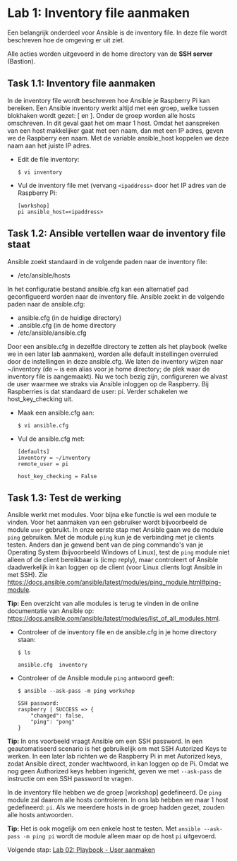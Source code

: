 # Lab 1: Inventory file aanmaken
Een belangrijk onderdeel voor Ansible is de inventory file. In deze file wordt beschreven hoe de omgeving er uit ziet.

Alle acties worden uitgevoerd in de home directory van de **SSH server** (Bastion).

## Task 1.1: Inventory file aanmaken
In de inventory file wordt beschreven hoe Ansible je Raspberry Pi kan bereiken. Een Ansible inventory werkt altijd met een groep, welke tussen blokhaken wordt gezet: [ en ]. Onder de groep worden alle hosts omschreven. In dit geval gaat het om maar 1 host. Omdat het aanspreken van een host makkelijker gaat met een naam, dan met een IP adres, geven we de Raspberry een naam. Met de variable ansible_host koppelen we deze naam aan het juiste IP adres.

* Edit de file inventory:

  ``$ vi inventory``

* Vul de inventory file met (vervang ``<ipaddress>`` door het IP adres van de Raspberry Pi:

  ```
  [workshop]
  pi ansible_host=<ipaddress>
  ```

## Task 1.2: Ansible vertellen waar de inventory file staat
Ansible zoekt standaard in de volgende paden naar de inventory file:

* /etc/ansible/hosts
  
In het configuratie bestand ansible.cfg kan een alternatief pad geconfigueerd worden naar de inventory file. Ansible zoekt in de volgende paden naar de ansible.cfg:

* ansible.cfg (in de huidige directory)
* .ansible.cfg (in de home directory
* /etc/ansible/ansible.cfg

Door een ansible.cfg in dezelfde directory te zetten als het playbook (welke we in een later lab aanmaken), worden alle default instellingen overruled door de instellingen in deze ansible.cfg. We laten de inventory wijzen naar ~/inventory (de ~ is een alias voor je home directory; de plek waar de inventory file is aangemaakt). Nu we toch bezig zijn, configureren we alvast de user waarmee we straks via Ansible inloggen op de Raspberry. Bij Raspberries is dat standaard de user: pi. Verder schakelen we host_key_checking uit. 

* Maak een ansible.cfg aan:

  ``$ vi ansible.cfg``

* Vul de ansible.cfg met:
  ```
  [defaults]
  inventory = ~/inventory
  remote_user = pi

  host_key_checking = False
  ```

## Task 1.3: Test de werking
Ansible werkt met modules. Voor bijna elke functie is wel een module te vinden. Voor het aanmaken van een gebruiker wordt bijvoorbeeld de module ``user`` gebruikt. In onze eerste stap met Ansible gaan we de module ``ping`` gebruiken. Met de module ``ping`` kun je de verbinding met je clients testen. Anders dan je gewend bent van de ping commando's van je Operating System (bijvoorbeeld Windows of Linux), test de ``ping`` module niet alleen of de client bereikbaar is (icmp reply), maar controleert of Ansible daadwerkelijk in kan loggen op de client (voor Linux clients logt Ansible in met SSH). Zie https://docs.ansible.com/ansible/latest/modules/ping_module.html#ping-module.

**Tip:** Een overzicht van alle modules is terug te vinden in de online documentatie van Ansible op: https://docs.ansible.com/ansible/latest/modules/list_of_all_modules.html.

* Controleer of de inventory file en de ansible.cfg in je home directory staan:

  ``$ ls``

  ```
  ansible.cfg  inventory
  ```
  
* Controleer of de Ansible module ``ping`` antwoord geeft:

  ``$ ansible --ask-pass -m ping workshop``

  ```
  SSH password:
  raspberry | SUCCESS => {
      "changed": false,
      "ping": "pong"
  }
  ```
  
**Tip:** In ons voorbeeld vraagt Ansible om een SSH password. In een geautomatiseerd scenario is het gebruikelijk om met SSH Autorized Keys te werken. In een later lab richten we de Raspberry Pi in met Autorized keys, zodat Ansible direct, zonder wachtwoord, in kan loggen op de Pi. Omdat we nog geen Authorized keys hebben ingericht, geven we met ``--ask-pass`` de instructie om een SSH password te vragen.

In de inventory file hebben we de groep [workshop] gedefineerd. De ``ping`` module zal daarom alle hosts controleren. In ons lab hebben we maar 1 host gedefineerd: ``pi``. Als we meerdere hosts in de groep hadden gezet, zouden alle hosts antwoorden. 

**Tip:** Het is ook mogelijk om een enkele host te testen. Met ``ansible --ask-pass -m ping pi`` wordt de module alleen maar op de host ``pi`` uitgevoerd.

Volgende stap: [Lab 02: Playbook - User aanmaken](/labs/02_NL_playbook_user.md)
